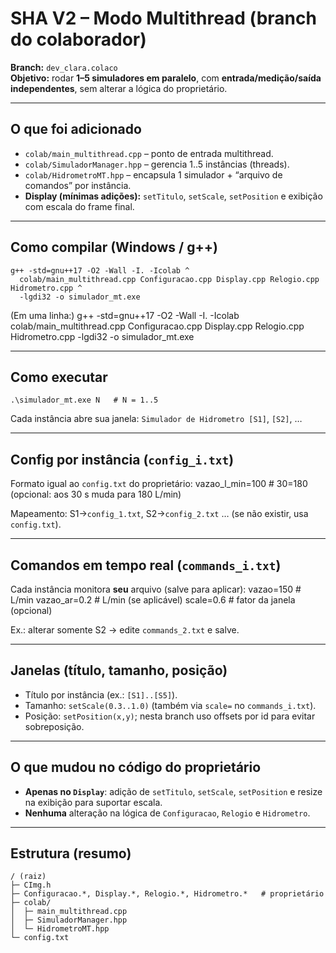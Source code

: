 # SHA V2 – Modo Multithread (branch do colaborador)

**Branch:** `dev_clara.colaco`  
**Objetivo:** rodar **1–5 simuladores em paralelo**, com **entrada/medição/saída independentes**, sem alterar a lógica do proprietário.

---

## O que foi adicionado
- `colab/main_multithread.cpp` – ponto de entrada multithread.  
- `colab/SimuladorManager.hpp` – gerencia 1..5 instâncias (threads).  
- `colab/HidrometroMT.hpp` – encapsula 1 simulador + “arquivo de comandos” por instância.  
- **Display (mínimas adições):** `setTitulo`, `setScale`, `setPosition` e exibição com escala do frame final.

---

## Como compilar (Windows / g++)
    g++ -std=gnu++17 -O2 -Wall -I. -Icolab ^
      colab/main_multithread.cpp Configuracao.cpp Display.cpp Relogio.cpp Hidrometro.cpp ^
      -lgdi32 -o simulador_mt.exe

(Em uma linha:)
    g++ -std=gnu++17 -O2 -Wall -I. -Icolab colab/main_multithread.cpp Configuracao.cpp Display.cpp Relogio.cpp Hidrometro.cpp -lgdi32 -o simulador_mt.exe

---

## Como executar
    .\simulador_mt.exe N   # N = 1..5

Cada instância abre sua janela: `Simulador de Hidrometro [S1]`, `[S2]`, …

---

## Config por instância (`config_i.txt`)
Formato igual ao `config.txt` do proprietário:
    vazao_l_min=100
    # 30=180   (opcional: aos 30 s muda para 180 L/min)

Mapeamento: S1→`config_1.txt`, S2→`config_2.txt` … (se não existir, usa `config.txt`).

---

## Comandos em tempo real (`commands_i.txt`)
Cada instância monitora **seu** arquivo (salve para aplicar):
    vazao=150      # L/min
    vazao_ar=0.2   # L/min (se aplicável)
    scale=0.6      # fator da janela (opcional)

Ex.: alterar somente S2 → edite `commands_2.txt` e salve.

---

## Janelas (título, tamanho, posição)
- Título por instância (ex.: `[S1]..[S5]`).
- Tamanho: `setScale(0.3..1.0)` (também via `scale=` no `commands_i.txt`).
- Posição: `setPosition(x,y)`; nesta branch uso offsets por id para evitar sobreposição.

---

## O que mudou no código do proprietário
- **Apenas no `Display`**: adição de `setTitulo`, `setScale`, `setPosition` e resize na exibição para suportar escala.
- **Nenhuma** alteração na lógica de `Configuracao`, `Relogio` e `Hidrometro`.

---

## Estrutura (resumo)
    / (raiz)
    ├─ CImg.h
    ├─ Configuracao.*, Display.*, Relogio.*, Hidrometro.*   # proprietário
    ├─ colab/
    │  ├─ main_multithread.cpp
    │  ├─ SimuladorManager.hpp
    │  └─ HidrometroMT.hpp
    └─ config.txt

